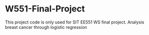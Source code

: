 # W551-Final-Project
This project code is only used for SIT EE551 WS final project.
Analysis breast cancer through logistic regression

